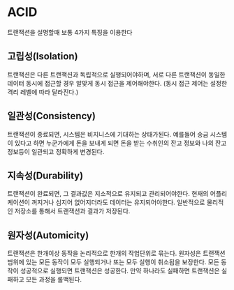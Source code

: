 # ACID
트랜잭션을 설명할때 보통 4가지 특징을 이용한다


## 고립성(Isolation)
트랜잭션은 다른 트랜잭션과 독립적으로 실행되어야하며, 서로 다른 트랜잭션이 동일한 데이터 동시에 접근할 경우 알맞게 동시 접근을 제어해야한다. (동시 접근 제어는 설정한 격리 레벨에 따라 달라진다.)

## 일관성(Consistency)
트랜잭션이 종료되면, 시스템은 비지니스에 기대하는 상태가된다. 예를들어 송금 시스템이 있다고 하면 누군가에게 돈을 보내게 되면 돈을 받는 수취인의 잔고 정보와 나의 잔고정보등이 일관되고 정확하게 변경된다.

## 지속성(Durability)
트랜잭션이 완료되면, 그 결과값은 지소적으로 유지되고 관리되어야한다. 현재의 어플리케이션이 꺼지거나 심지어 없어지더라도 데이터는 유지되어야한다. 일반적으로 물리적인 저장소를 통해서 트랜잭션과 결과가 저장된다.


## 원자성(Automicity)
트랜잭션은 한개이상 동작을 논리적으로 한개의 작업단위로 묶는다. 원자성은 트랜잭션 범위에 있는 모든 동작이 모두 실행되거나 또는 모두 실행이 취소됨을 보장한다. 모든 동작이 성공적으로 실행되면 트랜잭션은 성공한다. 만약 하나라도 실패하면 트랜잭션은 실패하고 모든 과정을 롤백된다. 






